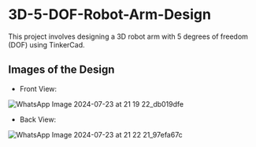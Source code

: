 # 3D-5-DOF-Robot-Arm-Design
This project involves designing a 3D robot arm with 5 degrees of freedom (DOF) using TinkerCad. 

## Images of the Design

- Front View:

![WhatsApp Image 2024-07-23 at 21 19 22_db019dfe](https://github.com/user-attachments/assets/93eeaaa3-ebab-47bc-8294-80dc72dfdf43)

- Back View:

![WhatsApp Image 2024-07-23 at 21 22 21_97efa67c](https://github.com/user-attachments/assets/4b63ea9d-55fb-4bb0-9771-67bc35f31689)
